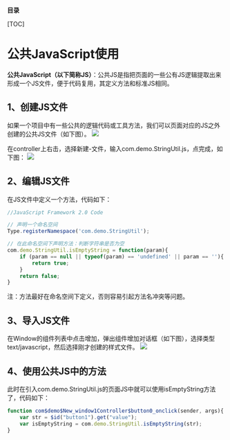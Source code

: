 **目录**

[TOC]

# 公共JavaScript使用

**公共JavaScript（以下简称JS）**：公共JS是指把页面的一些公有JS逻辑提取出来形成一个JS文件，便于代码复用，其定义方法和标准JS相同。

## 1、创建JS文件

如果一个项目中有一些公共的逻辑代码或工具方法，我们可以页面对应的JS之外创建的公共JS文件（如下图）。
![](http://mobile.yyuap.com/UAPMobile/UEditor/jsp/upload/image/20150409/1428564509178012375.jpg)

在controller上右击，选择新建-文件，输入com.demo.StringUtil.js，点完成，如下图：
![](http://mobile.yyuap.com/UAPMobile/UEditor/jsp/upload/image/20150409/1428564509256080795.jpg)

## 2、编辑JS文件

在JS文件中定义一个方法，代码如下：
```javascript
//JavaScript Framework 2.0 Code

// 声明一个命名空间
Type.registerNamespace('com.demo.StringUtil');

// 在此命名空间下声明方法：判断字符串是否为空
com.demo.StringUtil.isEmptyString = function(param){
	if (param == null || typeof(param) == 'undefined' || param == ''){
		return true;
	}
	return false;
}
```

注：方法最好在命名空间下定义，否则容易引起方法名冲突等问题。

## 3、导入JS文件

在Window的组件列表中点击增加，弹出组件增加对话框（如下图），选择类型text/javascript，然后选择刚才创建的样式文件。
![](http://mobile.yyuap.com/UAPMobile/UEditor/jsp/upload/image/20150409/1428564509412058707.jpg)

## 4、使用公共JS中的方法

此时在引入com.demo.StringUtil.js的页面JS中就可以使用isEmptyString方法了，代码如下：
```javascript
function com$demo$New_window1Controller$button0_onclick(sender, args){
	var str = $id("button1").get("value");
	var isEmptyString = com.demo.StringUtil.isEmptyString(str);
}
```

